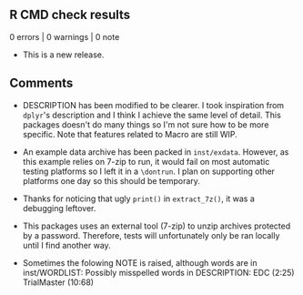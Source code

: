 ## R CMD check results

0 errors | 0 warnings | 0 note

* This is a new release.



## Comments

 - DESCRIPTION has been modified to be clearer. I took inspiration from `dplyr`'s description and I think I achieve the same level of detail. This packages doesn't do many things so I'm not sure how to be more specific. Note that features related to Macro are still WIP.
 
 - An example data archive has been packed in `inst/exdata`. However, as this example relies on 7-zip to run, it would fail on most automatic testing platforms so I left it in a `\dontrun`. I plan on supporting other platforms one day so this should be temporary.
 
 - Thanks for noticing that ugly `print()` in `extract_7z()`, it was a debugging leftover.
 
 - This packages uses an external tool (7-zip) to unzip archives protected by a password. 
Therefore, tests will unfortunately only be ran locally until I find another way.

 - Sometimes the folowing NOTE is raised, although words are in inst/WORDLIST:
      Possibly misspelled words in DESCRIPTION:
      EDC (2:25)
      TrialMaster (10:68)
      
